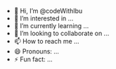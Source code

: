 - 👋 Hi, I’m @codeWithIbu
- 👀 I’m interested in ...
- 🌱 I’m currently learning ...
- 💞️ I’m looking to collaborate on ...
- 📫 How to reach me ...
- 😄 Pronouns: ...
- ⚡ Fun fact: ...

<!---
codeWithIbu/codeWithIbu is a ✨ special ✨ repository because its `README.md` (this file) appears on your GitHub profile.
You can click the Preview link to take a look at your changes.
--->
